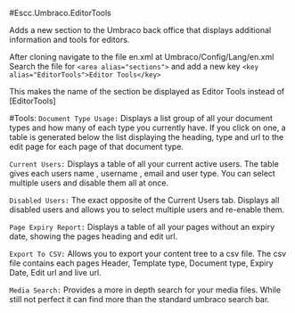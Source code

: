 #Escc.Umbraco.EditorTools

Adds a new section to the Umbraco back office that displays additional information and tools for editors.

After cloning navigate to the file en.xml at Umbraco/Config/Lang/en.xml
Search the file for `<area alias="sections">` 
and add a new key `<key alias="EditorTools">Editor Tools</key>`

This makes the name of the section be displayed as Editor Tools instead of [EditorTools]

#Tools:
`Document Type Usage:` Displays a list group of all your document types and how many of each type you currently have. If you click on one, a table is generated below the list displaying the heading, type and url to the edit page for each page of that document type.
  
`Current Users:` Displays a table of all your current active users. The table gives each users name , username , email and user type. You can select multiple users and disable them all at once.  

`Disabled Users:` The exact opposite of the Current Users tab. Displays all disabled users and allows you to select multiple users and re-enable them.  

`Page Expiry Report:` Displays a table of all your pages without an expiry date, showing the pages heading and edit url.  

`Export To CSV:` Allows you to export your content tree to a csv file. The csv file contains each pages Header, Template type, Document type, Expiry Date, Edit url and live url.
  
`Media Search:` Provides a more in depth search for your media files. While still not perfect it can find more than the standard umbraco search bar.
